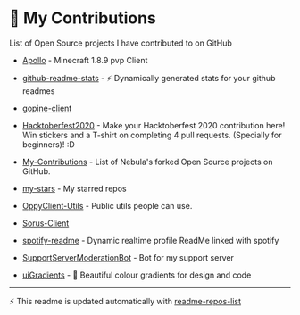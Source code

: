 # 🤝 My Contributions

List of Open Source projects I have contributed to on GitHub

<!-- start: readme-repos-list -->
<!-- This list is auto-generated using koj-co/readme-repos-list -->
<!-- Do not edit this list manually, your changes will be overwritten -->
* [Apollo](https://github.com/itsnebulalol/Apollo) - Minecraft 1.8.9 pvp Client

* [github-readme-stats](https://github.com/itsnebulalol/github-readme-stats) - :zap: Dynamically generated stats for your github readmes

* [gopine-client](https://github.com/itsnebulalol/gopine-client)

* [Hacktoberfest2020](https://github.com/itsnebulalol/Hacktoberfest2020) - Make your Hacktoberfest 2020 contribution here! Win stickers and a T-shirt on completing 4 pull requests. (Specially for beginners)! :D

* [My-Contributions](https://github.com/itsnebulalol/My-Contributions) - List of Nebula's forked Open Source projects on GitHub.

* [my-stars](https://github.com/itsnebulalol/my-stars) - My starred repos

* [OppyClient-Utils](https://github.com/itsnebulalol/OppyClient-Utils) - Public utils people can use.

* [Sorus-Client](https://github.com/itsnebulalol/Sorus-Client)

* [spotify-readme](https://github.com/itsnebulalol/spotify-readme) - Dynamic realtime profile ReadMe linked with spotify

* [SupportServerModerationBot](https://github.com/itsnebulalol/SupportServerModerationBot) - Bot for my support server

* [uiGradients](https://github.com/itsnebulalol/uiGradients) - 🔴 Beautiful colour gradients for design and code

<!-- end: readme-repos-list -->

----

:zap: This readme is updated automatically with [readme-repos-list](https://github.com/DenverCoderOne/readme-repos-list)
